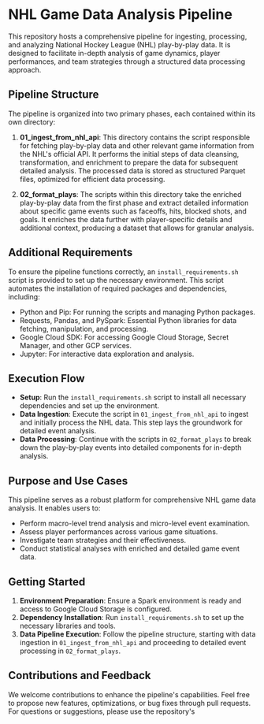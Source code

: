 # NHL Game Data Analysis Pipeline

This repository hosts a comprehensive pipeline for ingesting, processing, and analyzing National Hockey League (NHL) play-by-play data. It is designed to facilitate in-depth analysis of game dynamics, player performances, and team strategies through a structured data processing approach.

## Pipeline Structure

The pipeline is organized into two primary phases, each contained within its own directory:

1. **01_ingest_from_nhl_api**: This directory contains the script responsible for fetching play-by-play data and other relevant game information from the NHL's official API. It performs the initial steps of data cleansing, transformation, and enrichment to prepare the data for subsequent detailed analysis. The processed data is stored as structured Parquet files, optimized for efficient data processing.

2. **02_format_plays**: The scripts within this directory take the enriched play-by-play data from the first phase and extract detailed information about specific game events such as faceoffs, hits, blocked shots, and goals. It enriches the data further with player-specific details and additional context, producing a dataset that allows for granular analysis.

## Additional Requirements

To ensure the pipeline functions correctly, an `install_requirements.sh` script is provided to set up the necessary environment. This script automates the installation of required packages and dependencies, including:

- Python and Pip: For running the scripts and managing Python packages.
- Requests, Pandas, and PySpark: Essential Python libraries for data fetching, manipulation, and processing.
- Google Cloud SDK: For accessing Google Cloud Storage, Secret Manager, and other GCP services.
- Jupyter: For interactive data exploration and analysis.

## Execution Flow

- **Setup**: Run the `install_requirements.sh` script to install all necessary dependencies and set up the environment.
- **Data Ingestion**: Execute the script in `01_ingest_from_nhl_api` to ingest and initially process the NHL data. This step lays the groundwork for detailed event analysis.
- **Data Processing**: Continue with the scripts in `02_format_plays` to break down the play-by-play events into detailed components for in-depth analysis.

## Purpose and Use Cases

This pipeline serves as a robust platform for comprehensive NHL game data analysis. It enables users to:

- Perform macro-level trend analysis and micro-level event examination.
- Assess player performances across various game situations.
- Investigate team strategies and their effectiveness.
- Conduct statistical analyses with enriched and detailed game event data.

## Getting Started

1. **Environment Preparation**: Ensure a Spark environment is ready and access to Google Cloud Storage is configured.
2. **Dependency Installation**: Run `install_requirements.sh` to set up the necessary libraries and tools.
3. **Data Pipeline Execution**: Follow the pipeline structure, starting with data ingestion in `01_ingest_from_nhl_api` and proceeding to detailed event processing in `02_format_plays`.

## Contributions and Feedback

We welcome contributions to enhance the pipeline's capabilities. Feel free to propose new features, optimizations, or bug fixes through pull requests. For questions or suggestions, please use the repository's
